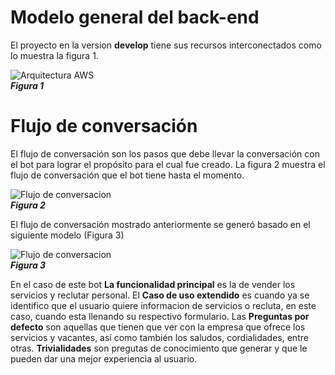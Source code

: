 # Modelo general del back-end
El proyecto en la version **develop** tiene sus recursos interconectados como lo muestra la figura 1.
  
![Arquitectura AWS](https://referencias-documentacion-md.s3-us-west-2.amazonaws.com/ArquitecturaAWS.jpg)  
***Figura 1***
  
# Flujo de conversación
El flujo de conversación son los pasos que debe llevar la conversación con el bot para lograr el propósito para el cual fue creado. La figura 2 muestra el flujo de conversación que el bot tiene hasta el momento.
  
![Flujo de conversacion](https://referencias-documentacion-md.s3-us-west-2.amazonaws.com/FlujoConversacion.jpg)  
***Figura 2***  
  
El flujo de conversación mostrado anteriormente se generó basado en el siguiente modelo (Figura 3)
  
![Flujo de conversacion](https://referencias-documentacion-md.s3-us-west-2.amazonaws.com/flujoConversacion-Alcances.jpg)  
***Figura 3***  
  
En el caso de este bot **La funcionalidad principal** es la de vender los servicios y reclutar personal. El **Caso de uso extendido** es cuando ya se identifico que el usuario quiere informacion de servicios o recluta, en este caso, cuando esta llenando su respectivo formulario. Las **Preguntas por defecto** son aquellas que tienen que ver con la empresa que ofrece los servicios y vacantes, así como también los saludos, cordialidades, entre otras. **Trivialidades** son pregutas de conocimiento que generar y que le pueden dar una mejor experiencia al usuario.